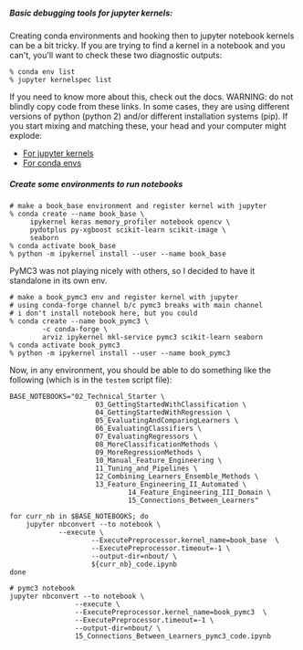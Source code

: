 ##### Basic debugging tools for jupyter kernels:
Creating conda environments and hooking then to jupyter notebook kernels can be a bit tricky.  If you are trying to find a kernel in a notebook and you can't, you'll want to check these two diagnostic outputs:

```
% conda env list
% jupyter kernelspec list
```

If you need to know more about this, check out the docs.  WARNING:  do not blindly copy code from these links.  In some cases, they are using different versions of python (python 2) and/or different installation systems (pip).  If you start mixing and matching these, your head and your computer might explode:
  * [For jupyter kernels](https://ipython.readthedocs.io/en/latest/install/kernel_install.html)
  * [For conda envs](https://docs.conda.io/projects/conda/en/latest/user-guide/tasks/manage-environments.html)

##### Create some environments to run notebooks
```
# make a book_base environment and register kernel with jupyter
% conda create --name book_base \
     ipykernel keras memory_profiler notebook opencv \
     pydotplus py-xgboost scikit-learn scikit-image \
     seaborn    
% conda activate book_base
% python -m ipykernel install --user --name book_base
```

PyMC3 was not playing nicely with others, so I decided to have it
standalone in its own env.  
```
# make a book_pymc3 env and register kernel with jupyter
# using conda-forge channel b/c pymc3 breaks with main channel
# i don't install notebook here, but you could
% conda create --name book_pymc3 \
        -c conda-forge \
        arviz ipykernel mkl-service pymc3 scikit-learn seaborn
% conda activate book_pymc3
% python -m ipykernel install --user --name book_pymc3
```

Now, in any environment, you should be able to do something like the following (which is in the `testem` script file):
```
BASE_NOTEBOOKS="02_Technical_Starter \
			         03_GettingStartedWithClassification \
			         04_GettingStartedWithRegression \
			         05_EvaluatingAndComparingLearners \
			         06_EvaluatingClassifiers \
			         07_EvaluatingRegressors \
			         08_MoreClassificationMethods \
			         09_MoreRegressionMethods \
			         10_Manual_Feature_Engineering \
			         11_Tuning_and_Pipelines \
			         12_Combining_Learners_Ensemble_Methods \
			         13_Feature_Engineering_II_Automated \
							 14_Feature_Engineering_III_Domain \
							 15_Connections_Between_Learners"

for curr_nb in $BASE_NOTEBOOKS; do
	jupyter nbconvert --to notebook \
	        --execute \
					--ExecutePreprocessor.kernel_name=book_base  \
					--ExecutePreprocessor.timeout=-1 \
					--output-dir=nbout/ \
					${curr_nb}_code.ipynb
done

# pymc3 notebook
jupyter nbconvert --to notebook \
				--execute \
				--ExecutePreprocessor.kernel_name=book_pymc3  \
				--ExecutePreprocessor.timeout=-1 \
				--output-dir=nbout/ \
				15_Connections_Between_Learners_pymc3_code.ipynb
```

